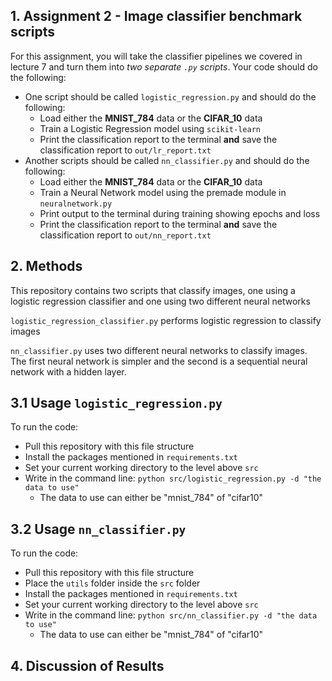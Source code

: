 ## 1. Assignment 2 - Image classifier benchmark scripts
For this assignment, you will take the classifier pipelines we covered in lecture 7 and turn them into *two separate ```.py``` scripts*. Your code should do the following:

- One script should be called ```logistic_regression.py``` and should do the following:
  - Load either the **MNIST_784** data or the **CIFAR_10** data
  - Train a Logistic Regression model using ```scikit-learn```
  - Print the classification report to the terminal **and** save the classification report to ```out/lr_report.txt```
- Another scripts should be called ```nn_classifier.py``` and should do the following:
  - Load either the **MNIST_784** data or the **CIFAR_10** data
  - Train a Neural Network model using the premade module in ```neuralnetwork.py```
  - Print output to the terminal during training showing epochs and loss
  - Print the classification report to the terminal **and** save the classification report to ```out/nn_report.txt```

## 2. Methods
This repository contains two scripts that classify images, one using a logistic regression classifier and one using two different neural networks

```logistic_regression_classifier.py``` performs logistic regression to classify images

```nn_classifier.py``` uses two different neural networks to classify images. The first neural network is simpler and the second is a sequential neural network with a hidden layer. 

## 3.1 Usage ```logistic_regression.py``` 
To run the code:
- Pull this repository with this file structure
- Install the packages mentioned in ```requirements.txt```
- Set your current working directory to the level above ```src```
- Write in the command line: ```python src/logistic_regression.py -d "the data to use"```
  - The data to use can either be "mnist_784" of "cifar10"

## 3.2 Usage ```nn_classifier.py```
To run the code:
- Pull this repository with this file structure
- Place the ```utils``` folder inside the ```src``` folder
- Install the packages mentioned in ```requirements.txt```
- Set your current working directory to the level above ```src```
- Write in the command line: ```python src/nn_classifier.py -d "the data to use"```
  - The data to use can either be "mnist_784" of "cifar10"

## 4. Discussion of Results
